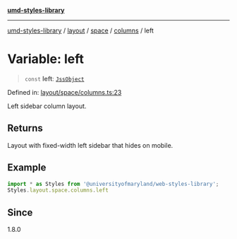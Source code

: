 [**umd-styles-library**](../../../../../../README.md)

***

[umd-styles-library](../../../../../../modules.md) / [layout](../../../../../README.md) / [space](../../../README.md) / [columns](../README.md) / left

# Variable: left

> `const` **left**: [`JssObject`](../../../../../../utilities/namespaces/transform/type-aliases/JssObject.md)

Defined in: [layout/space/columns.ts:23](https://github.com/UMD-Digital/design-system/blob/2d95010ba8e3e1595ebab66599330577b600c5fb/packages/styles/source/layout/space/columns.ts#L23)

Left sidebar column layout.

## Returns

Layout with fixed-width left sidebar that hides on mobile.

## Example

```typescript
import * as Styles from '@universityofmaryland/web-styles-library';
Styles.layout.space.columns.left
```

## Since

1.8.0
